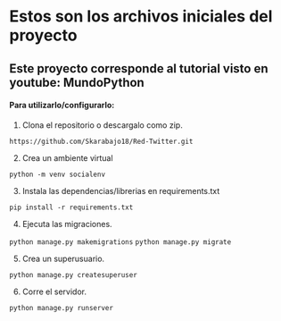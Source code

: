 # Estos son los archivos iniciales del proyecto

## Este proyecto corresponde al tutorial visto en youtube: MundoPython 

#### Para utilizarlo/configurarlo:

1. Clona el repositorio o descargalo como zip.

```https://github.com/Skarabajo18/Red-Twitter.git```


2. Crea un ambiente virtual 

```python -m venv socialenv```


3. Instala las dependencias/librerias en requirements.txt

```pip install -r requirements.txt```


4. Ejecuta las migraciones.

```python manage.py makemigrations```
```python manage.py migrate```


5. Crea un superusuario.

```python manage.py createsuperuser```

6. Corre el servidor.

```python manage.py runserver```
